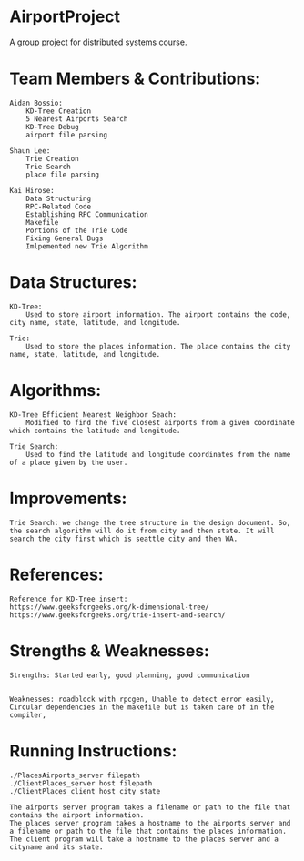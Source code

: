 # AirportProject
A group project for distributed systems course.

# Team Members & Contributions:

	Aidan Bossio: 
		KD-Tree Creation
		5 Nearest Airports Search
		KD-Tree Debug
		airport file parsing
	
	Shaun Lee:
		Trie Creation
		Trie Search
		place file parsing
		
	Kai Hirose:
		Data Structuring
		RPC-Related Code
		Establishing RPC Communication
		Makefile
		Portions of the Trie Code
		Fixing General Bugs
		Imlpemented new Trie Algorithm
	
# Data Structures:
	
	KD-Tree: 
		Used to store airport information. The airport contains the code, city name, state, latitude, and longitude.
		
	Trie: 
		Used to store the places information. The place contains the city name, state, latitude, and longitude.
	
# Algorithms:
	
	KD-Tree Efficient Nearest Neighbor Seach: 
		Modified to find the five closest airports from a given coordinate which contains the latitude and longitude.
		
	Trie Search:
		Used to find the latitude and longitude coordinates from the name of a place given by the user.
		
# Improvements:
	Trie Search: we change the tree structure in the design document. So, the search algorithm will do it from city and then state. It will search the city first which is seattle city and then WA.
# References:

	Reference for KD-Tree insert:
	https://www.geeksforgeeks.org/k-dimensional-tree/
	https://www.geeksforgeeks.org/trie-insert-and-search/
		
		
# Strengths & Weaknesses:

	Strengths: Started early, good planning, good communication
		
		
	Weaknesses: roadblock with rpcgen, Unable to detect error easily, Circular dependencies in the makefile but is taken care of in the compiler,
		
		
# Running Instructions:
	
	./PlacesAirports_server filepath
	./ClientPlaces_server host filepath
	./ClientPlaces_client host city state
	
	The airports server program takes a filename or path to the file that contains the airport information.
	The places server program takes a hostname to the airports server and a filename or path to the file that contains the places information.
	The client program will take a hostname to the places server and a cityname and its state.
	


